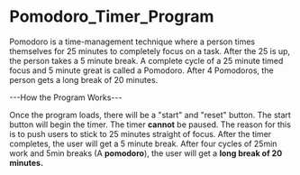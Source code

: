 # Pomodoro_Timer_Program
Pomodoro is a time-management technique where a person times themselves for 25 minutes to completely focus on a task.  After the 25 is up, the person takes a 5 minute break. A complete cycle of a 25 minute timed focus and 5 minute great is called a Pomodoro. After 4 Pomodoros, the person gets a long break of 20 minutes.

---How the Program Works---

Once the program loads, there will be a "start" and "reset" button. The start button will begin the timer. The timer **cannot** be paused. The reason for this is to push users to stick to 25 minutes straight of focus. After the timer completes, the user will get a 5 minute break. After four cycles of 25min work and 5min breaks (A **pomodoro**), the user will get a **long break of 20 minutes.**
